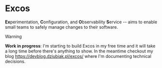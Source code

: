 # Excos

**Ex**perimentation, **C**onfiguration, and **O**bservability **S**ervice -- aims to enable small teams to safely manage changes to their software.

> [!WARNING]
> **Work in progress**: I'm starting to build Excos in my free time and it will take a long time before there's anything to show.
> In the meantime checkout my blog <https://devblog.dziubiak.pl/excos/> where I'm documenting technical decisions.
